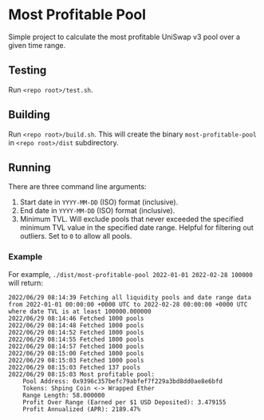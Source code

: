 # Most Profitable Pool
Simple project to calculate the most profitable UniSwap v3 pool over a given time range.

## Testing
Run `<repo root>/test.sh`.

## Building
Run `<repo root>/build.sh`. This will create the binary `most-profitable-pool` in `<repo root>/dist` subdirectory.

## Running
There are three command line arguments:
1. Start date in `YYYY-MM-DD` (ISO) format (inclusive).
2. End date in `YYYY-MM-DD` (ISO) format (inclusive).
3. Minimum TVL. Will exclude pools that never exceeded the specified minimum TVL value in the specified date range. Helpful for filtering out outliers. Set to `0` to allow all pools.

### Example
For example, `./dist/most-profitable-pool 2022-01-01 2022-02-28 100000` will return:
```
2022/06/29 08:14:39 Fetching all liquidity pools and date range data from 2022-01-01 00:00:00 +0000 UTC to 2022-02-28 00:00:00 +0000 UTC where date TVL is at least 100000.000000
2022/06/29 08:14:46 Fetched 1000 pools
2022/06/29 08:14:48 Fetched 1000 pools
2022/06/29 08:14:52 Fetched 1000 pools
2022/06/29 08:14:55 Fetched 1000 pools
2022/06/29 08:14:57 Fetched 1000 pools
2022/06/29 08:15:00 Fetched 1000 pools
2022/06/29 08:15:03 Fetched 1000 pools
2022/06/29 08:15:03 Fetched 137 pools
2022/06/29 08:15:03 Most profitable pool:
	Pool Address: 0x9396c357befc79abfef7f229a3bd8dd0ae8e6bfd
	Tokens: Shping Coin <-> Wrapped Ether
	Range Length: 58.000000
	Profit Over Range (Earned per $1 USD Deposited): 3.479155
	Profit Annualized (APR): 2189.47%
```